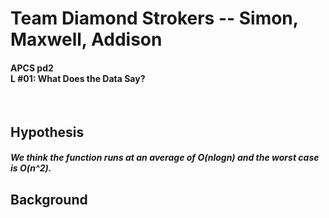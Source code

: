<h1> Team Diamond Strokers -- Simon, Maxwell, Addison </h6> 
<h4> APCS pd2 </br>
L #01: What Does the Data Say? </h4> </br>

<h2> Hypothesis </h2>
<h5> We think the function runs at an average of O(nlogn) and the worst case is O(n^2). </h5>

<h2> Background </h2>
